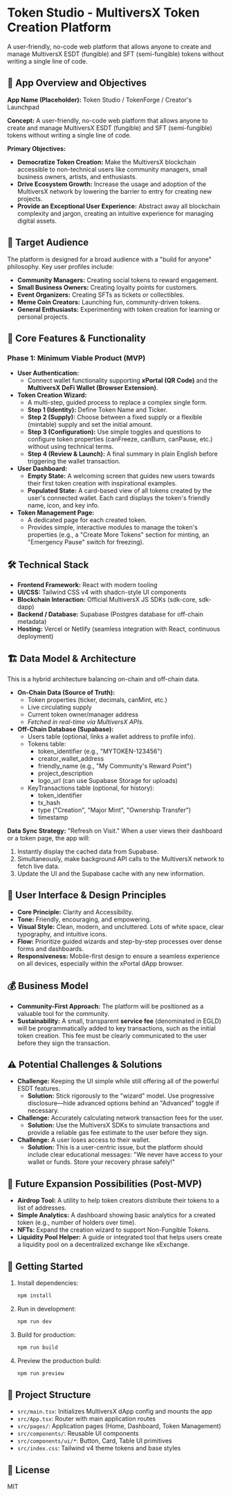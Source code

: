 # Token Studio - MultiversX Token Creation Platform

A user-friendly, no-code web platform that allows anyone to create and manage MultiversX ESDT (fungible) and SFT (semi-fungible) tokens without writing a single line of code.

## 🎯 App Overview and Objectives

**App Name (Placeholder):** Token Studio / TokenForge / Creator's Launchpad

**Concept:** A user-friendly, no-code web platform that allows anyone to create and manage MultiversX ESDT (fungible) and SFT (semi-fungible) tokens without writing a single line of code.

**Primary Objectives:**

-   **Democratize Token Creation:** Make the MultiversX blockchain accessible to non-technical users like community managers, small business owners, artists, and enthusiasts.
-   **Drive Ecosystem Growth:** Increase the usage and adoption of the MultiversX network by lowering the barrier to entry for creating new projects.
-   **Provide an Exceptional User Experience:** Abstract away all blockchain complexity and jargon, creating an intuitive experience for managing digital assets.

## 👥 Target Audience

The platform is designed for a broad audience with a "build for anyone" philosophy. Key user profiles include:

-   **Community Managers:** Creating social tokens to reward engagement.
-   **Small Business Owners:** Creating loyalty points for customers.
-   **Event Organizers:** Creating SFTs as tickets or collectibles.
-   **Meme Coin Creators:** Launching fun, community-driven tokens.
-   **General Enthusiasts:** Experimenting with token creation for learning or personal projects.

## 🚀 Core Features & Functionality

### Phase 1: Minimum Viable Product (MVP)

-   **User Authentication:**
    -   Connect wallet functionality supporting **xPortal (QR Code)** and the **MultiversX DeFi Wallet (Browser Extension)**.
-   **Token Creation Wizard:**
    -   A multi-step, guided process to replace a complex single form.
    -   **Step 1 (Identity):** Define Token Name and Ticker.
    -   **Step 2 (Supply):** Choose between a fixed supply or a flexible (mintable) supply and set the initial amount.
    -   **Step 3 (Configuration):** Use simple toggles and questions to configure token properties (canFreeze, canBurn, canPause, etc.) without using technical terms.
    -   **Step 4 (Review & Launch):** A final summary in plain English before triggering the wallet transaction.
-   **User Dashboard:**
    -   **Empty State:** A welcoming screen that guides new users towards their first token creation with inspirational examples.
    -   **Populated State:** A card-based view of all tokens created by the user's connected wallet. Each card displays the token's friendly name, icon, and key info.
-   **Token Management Page:**
    -   A dedicated page for each created token.
    -   Provides simple, interactive modules to manage the token's properties (e.g., a "Create More Tokens" section for minting, an "Emergency Pause" switch for freezing).

## 🛠️ Technical Stack

-   **Frontend Framework:** React with modern tooling
-   **UI/CSS:** Tailwind CSS v4 with shadcn-style UI components
-   **Blockchain Interaction:** Official MultiversX JS SDKs (sdk-core, sdk-dapp)
-   **Backend / Database:** Supabase (Postgres database for off-chain metadata)
-   **Hosting:** Vercel or Netlify (seamless integration with React, continuous deployment)

## 🏗️ Data Model & Architecture

This is a hybrid architecture balancing on-chain and off-chain data.

-   **On-Chain Data (Source of Truth):**
    -   Token properties (ticker, decimals, canMint, etc.)
    -   Live circulating supply
    -   Current token owner/manager address
    -   _Fetched in real-time via MultiversX APIs._
-   **Off-Chain Database (Supabase):**
    -   Users table (optional, links a wallet address to profile info).
    -   Tokens table:
        -   token_identifier (e.g., "MYTOKEN-123456")
        -   creator_wallet_address
        -   friendly_name (e.g., "My Community's Reward Point")
        -   project_description
        -   logo_url (can use Supabase Storage for uploads)
    -   KeyTransactions table (optional, for history):
        -   token_identifier
        -   tx_hash
        -   type ("Creation", "Major Mint", "Ownership Transfer")
        -   timestamp

**Data Sync Strategy:** "Refresh on Visit." When a user views their dashboard or a token page, the app will:

1. Instantly display the cached data from Supabase.
2. Simultaneously, make background API calls to the MultiversX network to fetch live data.
3. Update the UI and the Supabase cache with any new information.

## 🎨 User Interface & Design Principles

-   **Core Principle:** Clarity and Accessibility.
-   **Tone:** Friendly, encouraging, and empowering.
-   **Visual Style:** Clean, modern, and uncluttered. Lots of white space, clear typography, and intuitive icons.
-   **Flow:** Prioritize guided wizards and step-by-step processes over dense forms and dashboards.
-   **Responsiveness:** Mobile-first design to ensure a seamless experience on all devices, especially within the xPortal dApp browser.

## 💰 Business Model

-   **Community-First Approach:** The platform will be positioned as a valuable tool for the community.
-   **Sustainability:** A small, transparent **service fee** (denominated in EGLD) will be programmatically added to key transactions, such as the initial token creation. This fee must be clearly communicated to the user before they sign the transaction.

## ⚠️ Potential Challenges & Solutions

-   **Challenge:** Keeping the UI simple while still offering all of the powerful ESDT features.
    -   **Solution:** Stick rigorously to the "wizard" model. Use progressive disclosure—hide advanced options behind an "Advanced" toggle if necessary.
-   **Challenge:** Accurately calculating network transaction fees for the user.
    -   **Solution:** Use the MultiversX SDKs to simulate transactions and provide a reliable gas fee estimate to the user before they sign.
-   **Challenge:** A user loses access to their wallet.
    -   **Solution:** This is a user-centric issue, but the platform should include clear educational messages: "We never have access to your wallet or funds. Store your recovery phrase safely!"

## 🔮 Future Expansion Possibilities (Post-MVP)

-   **Airdrop Tool:** A utility to help token creators distribute their tokens to a list of addresses.
-   **Simple Analytics:** A dashboard showing basic analytics for a created token (e.g., number of holders over time).
-   **NFTs:** Expand the creation wizard to support Non-Fungible Tokens.
-   **Liquidity Pool Helper:** A guide or integrated tool that helps users create a liquidity pool on a decentralized exchange like xExchange.

## 🚀 Getting Started

1. Install dependencies:
    ```bash
    npm install
    ```
2. Run in development:
    ```bash
    npm run dev
    ```
3. Build for production:
    ```bash
    npm run build
    ```
4. Preview the production build:
    ```bash
    npm run preview
    ```

## 📁 Project Structure

-   `src/main.tsx`: Initializes MultiversX dApp config and mounts the app
-   `src/App.tsx`: Router with main application routes
-   `src/pages/`: Application pages (Home, Dashboard, Token Management)
-   `src/components/`: Reusable UI components
-   `src/components/ui/*`: Button, Card, Table UI primitives
-   `src/index.css`: Tailwind v4 theme tokens and base styles

## 📝 License

MIT
